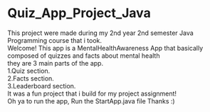 # Quiz_App_Project_Java
This project were made during my 2nd year 2nd semester Java Programming course that i took.<br>
Welcome! This app is a MentalHealthAwareness App that basically composed of quizzes and facts about mental health<br>
they are 3 main parts of the app. <br>
1.Quiz section.<br>
2.Facts section.<br>
3.Leaderboard section.<br>
It was a fun project that i build for my project assignment! <br>
Oh ya to run the app, Run the StartApp.java file Thanks :)<br>
